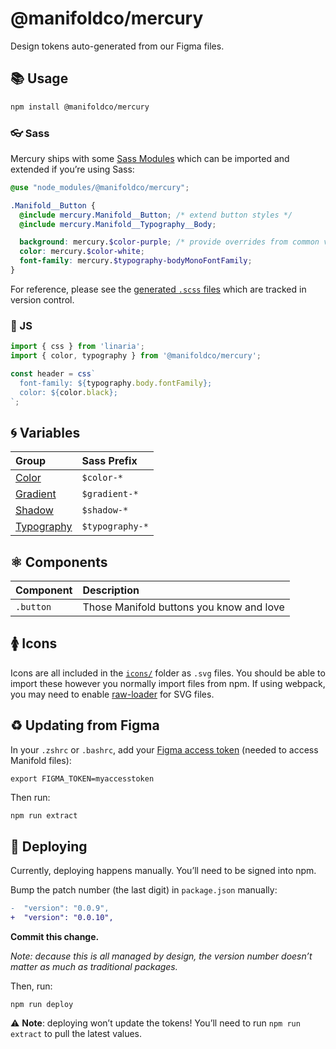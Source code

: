 # @manifoldco/mercury

Design tokens auto-generated from our Figma files.

## 📚 Usage

```bash
npm install @manifoldco/mercury
```

### 👓 Sass

Mercury ships with some [Sass Modules][sass-modules] which can be imported and extended if you’re
using Sass:

```scss
@use "node_modules/@manifoldco/mercury";

.Manifold__Button {
  @include mercury.Manifold__Button; /* extend button styles */
  @include mercury.Manifold__Typography__Body;

  background: mercury.$color-purple; /* provide overrides from common variables */
  color: mercury.$color-white;
  font-family: mercury.$typography-bodyMonoFontFamily;
}
```

For reference, please see the [generated `.scss` files](./dist) which are tracked in version
control.

### 🐢 JS

```js
import { css } from 'linaria';
import { color, typography } from '@manifoldco/mercury';

const header = css`
  font-family: ${typography.body.fontFamily};
  color: ${color.black};
`;
```

## 🌀 Variables

| Group                                             | Sass Prefix     |
| :------------------------------------------------ | :-------------- |
| [Color](./src/design-tokens/color.scss)           | `$color-*`      |
| [Gradient](./src/design-tokens/gradient.scss)     | `$gradient-*`   |
| [Shadow](./src/design-tokens/shadow.scss)         | `$shadow-*`     |
| [Typography](./src/design-tokens/typography.scss) | `$typography-*` |

## ⚛️ Components

| Component | Description                              |
| :-------- | :--------------------------------------- |
| `.button` | Those Manifold buttons you know and love |

## 🚺 Icons

Icons are all included in the [`icons/`](./src/icons) folder as `.svg` files. You should be able to
import these however you normally import files from npm. If using webpack, you may need to enable
[raw-loader][raw-loader] for SVG files.

## ♻️ Updating from Figma

In your `.zshrc` or `.bashrc`, add your [Figma access token][figma] (needed to access Manifold
files):

```
export FIGMA_TOKEN=myaccesstoken
```

Then run:

```bash
npm run extract
```

## 🚀 Deploying

Currently, deploying happens manually. You’ll need to be signed into npm.

Bump the patch number (the last digit) in `package.json` manually:

```diff
-  "version": "0.0.9",
+  "version": "0.0.10",
```

**Commit this change.**

_Note: decause this is all managed by design, the version number doesn’t matter as much as
traditional packages._

Then, run:

```
npm run deploy
```

⚠️ **Note**: deploying won’t update the tokens! You’ll need to run `npm run extract` to pull the
latest values.

[figma]: https://www.figma.com/developers/api#access-tokens
[raw-loader]: https://github.com/webpack-contrib/raw-loader
[sass-modules]: https://sass-lang.com/blog/the-module-system-is-launched
